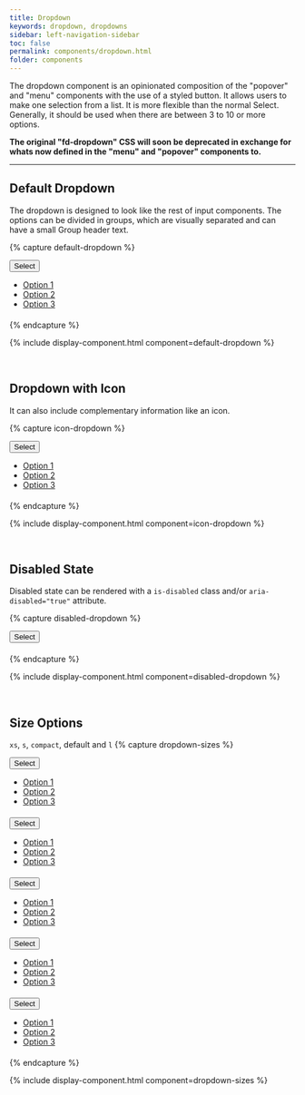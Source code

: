 ```yaml
---
title: Dropdown
keywords: dropdown, dropdowns
sidebar: left-navigation-sidebar
toc: false
permalink: components/dropdown.html
folder: components
---
```


The dropdown component is an opinionated composition of the "popover" and "menu" components with the use of a styled button. It allows users to make one selection from a list. It is more flexible than the normal Select. Generally, it should be used when there are between 3 to 10 or more options.

<b>The original "fd-dropdown" CSS will soon be deprecated in exchange for whats now defined in the "menu" and "popover" components to.</b>

<hr />

## Default Dropdown

The dropdown is designed to look like the rest of input components. The options can be divided in groups, which are visually separated and can have a small Group header text.

<style type="text/css">
.fd-popover {
    margin: 0 0 20px 0;
}
.fd-popover:last-child {
    margin-bottom: 0;
}
</style>
{% capture default-dropdown %}
<div class="fd-popover">
    <div class="fd-popover__control">
        <button class="fd-dropdown__control fd-button--toolbar" aria-controls="PMiPS427" aria-expanded="false" aria-haspopup="true">
            Select
        </button>
    </div>
    <div class="fd-popover__body" aria-hidden="true" id="PMiPS427">
        <nav class="fd-menu">
            <ul class="fd-menu__list">
                <li><a href="#" class="fd-menu__item">Option 1</a></li>
                <li><a href="#" class="fd-menu__item">Option 2</a></li>
                <li><a href="#" class="fd-menu__item">Option 3</a></li>
            </ul>
        </nav>
    </div>
</div>
{% endcapture %}

{% include display-component.html component=default-dropdown %}

<br />

## Dropdown with Icon

It can also include complementary information like an icon.

{% capture icon-dropdown %}
<div class="fd-popover">
    <div class="fd-popover__control">
        <button class="fd-dropdown__control fd-button--toolbar sap-icon--filter" aria-controls="PeoijrS427" aria-expanded="false" aria-haspopup="true">
            Select
        </button>
    </div>
    <div class="fd-popover__body" aria-hidden="true" id="PeoijrS427">
        <nav class="fd-menu">
            <ul class="fd-menu__list">
                <li><a href="#" class="fd-menu__item">Option 1</a></li>
                <li><a href="#" class="fd-menu__item">Option 2</a></li>
                <li><a href="#" class="fd-menu__item">Option 3</a></li>
            </ul>
        </nav>
    </div>
</div>
{% endcapture %}

{% include display-component.html component=icon-dropdown %}

<br />

## Disabled State

Disabled state can be rendered with a `is-disabled` class and/or `aria-disabled="true"` attribute.

{% capture disabled-dropdown %}
<div class="fd-popover">
    <div class="fd-popover__control">
        <button class="fd-dropdown__control fd-button--toolbar sap-icon--filter is-disabled" aria-controls="Cz0R9591" aria-expanded="false" aria-haspopup="true" aria-disabled="true">
            Select
        </button>
    </div>
</div>
{% endcapture %}

{% include display-component.html component=disabled-dropdown %}

<br>

## Size Options
`xs`, `s`, `compact`, default and `l`
{% capture dropdown-sizes %}
<div class="fd-popover">
    <div class="fd-popover__control">
        <button class="fd-dropdown__control fd-button--toolbar fd-button--xs" aria-controls="ruf90aus" aria-expanded="false" aria-haspopup="true">
            Select
        </button>
    </div>
    <div class="fd-popover__body" aria-hidden="true" id="ruf90aus">
        <nav class="fd-menu">
            <ul class="fd-menu__list">
                <li><a href="#" class="fd-menu__item">Option 1</a></li>
                <li><a href="#" class="fd-menu__item">Option 2</a></li>
                <li><a href="#" class="fd-menu__item">Option 3</a></li>
            </ul>
        </nav>
    </div>
</div>

<div class="fd-popover">
    <div class="fd-popover__control">
        <button class="fd-dropdown__control fd-button--toolbar fd-button--s" aria-controls="asd9i" aria-expanded="false" aria-haspopup="true">
            Select
        </button>
    </div>
    <div class="fd-popover__body" aria-hidden="true" id="asd9i">
        <nav class="fd-menu">
            <ul class="fd-menu__list">
                <li><a href="#" class="fd-menu__item">Option 1</a></li>
                <li><a href="#" class="fd-menu__item">Option 2</a></li>
                <li><a href="#" class="fd-menu__item">Option 3</a></li>
            </ul>
        </nav>
    </div>
</div>

<div class="fd-popover">
    <div class="fd-popover__control">
        <button class="fd-dropdown__control fd-button--toolbar fd-button--compact" aria-controls="alksd0" aria-expanded="false" aria-haspopup="true">
            Select
        </button>
    </div>
    <div class="fd-popover__body" aria-hidden="true" id="alksd0">
        <nav class="fd-menu">
            <ul class="fd-menu__list">
                <li><a href="#" class="fd-menu__item">Option 1</a></li>
                <li><a href="#" class="fd-menu__item">Option 2</a></li>
                <li><a href="#" class="fd-menu__item">Option 3</a></li>
            </ul>
        </nav>
    </div>
</div>

<div class="fd-popover">
    <div class="fd-popover__control">
        <button class="fd-dropdown__control fd-button--toolbar" aria-controls="aklsjd90" aria-expanded="false" aria-haspopup="true">
            Select
        </button>
    </div>
    <div class="fd-popover__body" aria-hidden="true" id="aklsjd90">
        <nav class="fd-menu">
            <ul class="fd-menu__list">
                <li><a href="#" class="fd-menu__item">Option 1</a></li>
                <li><a href="#" class="fd-menu__item">Option 2</a></li>
                <li><a href="#" class="fd-menu__item">Option 3</a></li>
            </ul>
        </nav>
    </div>
</div>

<div class="fd-popover">
    <div class="fd-popover__control">
        <button class="fd-dropdown__control fd-button--toolbar fd-button--l" aria-controls="vb4jkbkj" aria-expanded="false" aria-haspopup="true">
            Select
        </button>
    </div>
    <div class="fd-popover__body" aria-hidden="true" id="vb4jkbkj">
        <nav class="fd-menu">
            <ul class="fd-menu__list">
                <li><a href="#" class="fd-menu__item">Option 1</a></li>
                <li><a href="#" class="fd-menu__item">Option 2</a></li>
                <li><a href="#" class="fd-menu__item">Option 3</a></li>
            </ul>
        </nav>
    </div>
</div>
{% endcapture %}

{% include display-component.html component=dropdown-sizes %}
